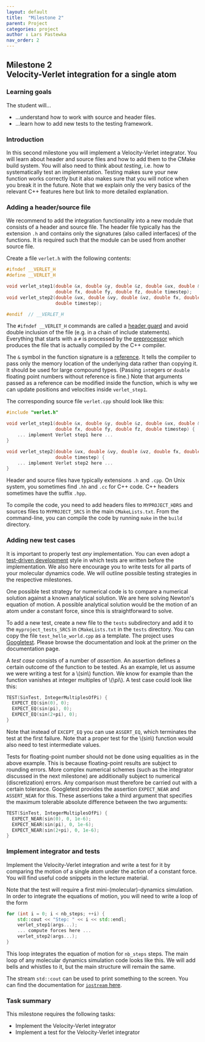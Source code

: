 ```yaml
---
layout: default
title:  "Milestone 2"
parent: Project
categories: project
author : Lars Pastewka
nav_order: 2
---
```


## Milestone 2 <br/> Velocity-Verlet integration for a single atom

### Learning goals

The student will...
* ...understand how to work with source and header files.
* ...learn how to add new tests to the testing framework.

### Introduction

In this second milestone you will implement a Velocity-Verlet integrator. You will learn about header and source
files and how to add them to the CMake build system. You will also need to think about *testing*, i.e. how to systematically test an implementation. Testing makes sure your new function works correctly but it also makes
sure that you will notice when you break it in the future. Note that we explain only the very basics of the
relevant C++ features here but link to more detailed explanation.

### Adding a header/source file

We recommend to add the integration functionality into a new module that consists of a header and source file.
The header file typically has the extension `.h` and contains only the signatures (also called interfaces) of
the functions. It is required such that the module can be used from another source file.

Create a file `verlet.h` with the following contents:
```c++
#ifndef __VERLET_H
#define __VERLET_H

void verlet_step1(double &x, double &y, double &z, double &vx, double &vy, double &vz,
                  double fx, double fy, double fz, double timestep);
void verlet_step2(double &vx, double &vy, double &vz, double fx, double fy, double fz,
                  double timestep);

#endif  // __VERLET_H
```
The `#ifndef __VERLET_H` commands are called a [header guard](https://en.wikipedia.org/wiki/Include_guard) and
avoid double inclusion of the file (e.g. in a chain of include statements). Everything that starts with a `#`
is processed by the [preprocessor](https://en.wikipedia.org/wiki/C_preprocessor) which produces the file that
is actually compiled by the C++ compiler.

The `&` symbol in the function signature is a [reference](https://en.wikipedia.org/wiki/Reference_(C%2B%2B)). It tells the
compiler to pass only the memory location of the underlying data rather than copying it. It should be used for large
compound types. (Passing `int`egers or `double` floating point numbers without reference is fine.) Note that arguments
passed as a reference can be modified inside the function, which is why we can update positions and velocities inside
`verlet_step1`.

The corresponding source file `verlet.cpp` should look like this:
```c++
#include "verlet.h"

void verlet_step1(double &x, double &y, double &z, double &vx, double &vy, double &vz,
                  double fx, double fy, double fz, double timestep) {
    ... implement Verlet step1 here ...
}

void verlet_step2(double &vx, double &vy, double &vz, double fx, double fy, double fz,
                  double timestep) {
    ... implement Verlet step2 here ...
}
```
Header and source files have typically extensions `.h` and `.cpp`. On Unix system, you sometimes find `.hh` and `.cc`
for C++ code. C++ headers sometimes have the suffix `.hpp`.

To compile the code, you need to add headers files to `MYPROJECT_HDRS` and sources files to `MYPROJECT_SRCS` in the
main `CMakeLists.txt`. From the command-line, you can compile the code by running `make` in the `build` directory.

### Adding new test cases

It is important to properly test _any_ implementation. You can even adopt a [test-driven development](https://en.wikipedia.org/wiki/Test-driven_development)
style in which tests are written before the implementation. We also here encourage you to write tests for all parts
of your molecular dynamics code. We will outline possible testing strategies in the respective milestones.

One possible test strategy for numerical code is to compare a numerical solution against a known analytical solution.
We are here solving Newton's equation of motion. A possible analytical solution would be the motion of an atom under a constant force, since this is straightforward to solve.

To add a new test, create a new file to the `tests` subdirectory and add it to the `myproject_tests_SRCS` in `CMakeLists.txt`
in the `tests` directory. You can copy the file `test_hello_world.cpp` as a template. The project uses [Googletest](https://google.github.io/googletest/).
Please browse the documentation and look at the primer on the documentation page.

A _test case_ consists of a number of _assertion_. An assertion defines a certain outcome of the function to be tested.
As an example, let us assume we were writing a test for a \\(sin\\) function. We know for example than the function vanishes
at integer multiples of \\(\pi\\). A test case could look like this:
```c++
TEST(SinTest, IntegerMultiplesOfPi) {
  EXPECT_EQ(sin(0), 0);
  EXPECT_EQ(sin(pi), 0);
  EXPECT_EQ(sin(2+pi), 0);
}
```
Note that instead of `EXCEPT_EQ` you can use `ASSERT_EQ`, which terminates the test at the first failure. Note that a proper
test for the \\(sin\\) function would also need to test intermediate values.

Tests for floating-point number should not be done using equalities as in the above example. This is because floating-point results are subject to rounding errors. More complex numerical schemes (such as the integrator discussed in the next milestone) are additionally subject to numerical (discretization) errors. Any comparison must therefore be carried out with a certain tolerance. Googletest provides the assertion `EXPECT_NEAR` and `ASSERT_NEAR` for this. These assertions take a third argument that specifies the maximum tolerable absolute difference between the two arguments:
```c++
TEST(SinTest, IntegerMultiplesOfPi) {
  EXPECT_NEAR(sin(0), 0, 1e-6);
  EXPECT_NEAR(sin(pi), 0, 1e-6);
  EXPECT_NEAR(sin(2+pi), 0, 1e-6);
}
```

### Implement integrator and tests

Implement the Velocity-Verlet integration and write a test for it by comparing the motion of a single atom under the action of a constant force. You will find useful code snippets in the lecture material.

Note that the test will require a first mini-(molecular)-dynamics simulation. In order to integrate the equations of motion,
you will need to write a loop of the form
```c++
for (int i = 0; i < nb_steps; ++i) {
    std::cout << "Step: " << i << std::endl;
    verlet_step1(args...);
    ... compute forces here ...
    verlet_step2(args...);
}
```
This loop integrates the equation of motion for `nb_steps`  steps.
The main loop of any molecular dynamics simulation code looks like this. We will add bells and whistles to it, but the main
structure will remain the same.

The stream `std::cout` can be used to print something to the screen. You can find the documentation for [`iostream` here](https://en.cppreference.com/w/cpp/header/iostream).

### Task summary

This milestone requires the following tasks:

* Implement the Velocity-Verlet integrator
* Implement a test for the Velocity-Verlet integrator

